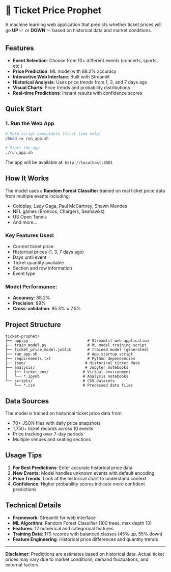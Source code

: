 # 🎫 Ticket Price Prophet

A machine learning web application that predicts whether ticket prices will go **UP** 📈 or **DOWN** 📉 based on historical data and market conditions.

## Features

- **Event Selection**: Choose from 10+ different events (concerts, sports, etc.)
- **Price Prediction**: ML model with 88.2% accuracy
- **Interactive Web Interface**: Built with Streamlit
- **Historical Analysis**: Uses price trends from 1, 3, and 7 days ago
- **Visual Charts**: Price trends and probability distributions
- **Real-time Predictions**: Instant results with confidence scores

## Quick Start

### 1. Run the Web App

```bash
# Make script executable (first time only)
chmod +x run_app.sh

# Start the app
./run_app.sh
```

The app will be available at: `http://localhost:8501`

## How It Works

The model uses a **Random Forest Classifier** trained on real ticket price data from multiple events including:

- Coldplay, Lady Gaga, Paul McCartney, Shawn Mendes
- NFL games (Broncos, Chargers, Seahawks)
- US Open Tennis
- And more...

### Key Features Used:

- Current ticket price
- Historical prices (1, 3, 7 days ago)
- Days until event
- Ticket quantity available
- Section and row information
- Event type

### Model Performance:

- **Accuracy**: 88.2%
- **Precision**: 89%
- **Cross-validation**: 85.3% ± 7.5%

## Project Structure

```
ticket-prophet/
├── app.py                          # Streamlit web application
├── train_model.py                  # ML model training script
├── ticket_price_model.joblib       # Trained model (generated)
├── run_app.sh                      # App startup script
├── requirements.txt                # Python dependencies
├── json/                          # Historical ticket data
├── analysis/                      # Jupyter notebooks
│   ├── ticket_env/               # Virtual environment
│   └── *.ipynb                   # Analysis notebooks
└── scripts/                      # CSV datasets
    └── *.csv                     # Processed data files
```

## Data Sources

The model is trained on historical ticket price data from:

- 70+ JSON files with daily price snapshots
- 1,750+ ticket records across 10 events
- Price tracking over 7-day periods
- Multiple venues and seating sections

## Usage Tips

1. **For Best Predictions**: Enter accurate historical price data
2. **New Events**: Model handles unknown events with default encoding
3. **Price Trends**: Look at the historical chart to understand context
4. **Confidence**: Higher probability scores indicate more confident predictions

## Technical Details

- **Framework**: Streamlit for web interface
- **ML Algorithm**: Random Forest Classifier (100 trees, max depth 10)
- **Features**: 12 numerical and categorical features
- **Training Data**: 170 records with balanced classes (45% up, 55% down)
- **Feature Engineering**: Historical price differences and quantity trends

---

**Disclaimer**: Predictions are estimates based on historical data. Actual ticket prices may vary due to market conditions, demand fluctuations, and external factors.